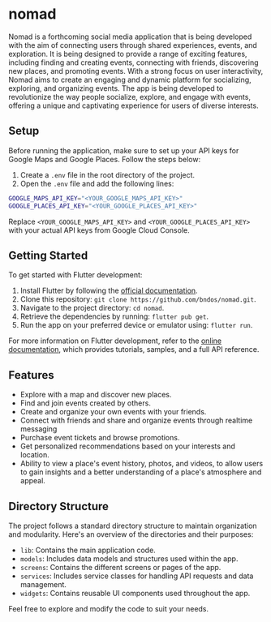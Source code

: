 # nomad

Nomad is a forthcoming social media application that is being developed with the aim of connecting users through shared experiences, events, and exploration. It is being designed to provide a range of exciting features, including finding and creating events, connecting with friends, discovering new places, and promoting events. With a strong focus on user interactivity, Nomad aims to create an engaging and dynamic platform for socializing, exploring, and organizing events. The app is being developed to revolutionize the way people socialize, explore, and engage with events, offering a unique and captivating experience for users of diverse interests.

## Setup

Before running the application, make sure to set up your API keys for Google Maps and Google Places. Follow the steps below:

1. Create a `.env` file in the root directory of the project.
2. Open the `.env` file and add the following lines:

``` sh
GOOGLE_MAPS_API_KEY="<YOUR_GOOGLE_MAPS_API_KEY>"
GOOGLE_PLACES_API_KEY="<YOUR_GOOGLE_PLACES_API_KEY>"

```


Replace `<YOUR_GOOGLE_MAPS_API_KEY>` and `<YOUR_GOOGLE_PLACES_API_KEY>` with your actual API keys from Google Cloud Console.

## Getting Started

To get started with Flutter development:

1. Install Flutter by following the [official documentation](https://flutter.dev/docs/get-started/install).
2. Clone this repository: `git clone https://github.com/bndos/nomad.git`.
3. Navigate to the project directory: `cd nomad`.
4. Retrieve the dependencies by running: `flutter pub get`.
5. Run the app on your preferred device or emulator using: `flutter run`.

For more information on Flutter development, refer to the [online documentation](https://flutter.dev/docs), which provides tutorials, samples, and a full API reference.

## Features

- Explore with a map and discover new places.
- Find and join events created by others.
- Create and organize your own events with your friends.
- Connect with friends and share and organize events through realtime messaging
- Purchase event tickets and browse promotions.
- Get personalized recommendations based on your interests and location.
- Ability to view a place's event history, photos, and videos, to allow users to gain insights and a better understanding of a place's atmosphere and appeal.

## Directory Structure

The project follows a standard directory structure to maintain organization and modularity. Here's an overview of the directories and their purposes:

- `lib`: Contains the main application code.
- `models`: Includes data models and structures used within the app.
- `screens`: Contains the different screens or pages of the app.
- `services`: Includes service classes for handling API requests and data management.
- `widgets`: Contains reusable UI components used throughout the app.

Feel free to explore and modify the code to suit your needs.

